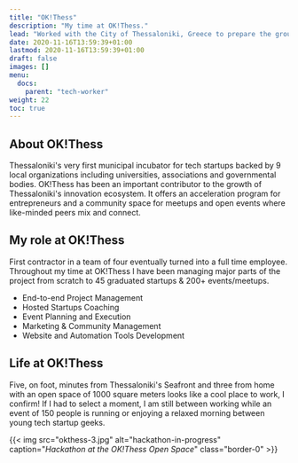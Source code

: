 ```yaml
---
title: "OK!Thess"
description: "My time at OK!Thess."
lead: "Worked with the City of Thessaloniki, Greece to prepare the ground for a prolific startup ecosystem establishment."
date: 2020-11-16T13:59:39+01:00
lastmod: 2020-11-16T13:59:39+01:00
draft: false
images: []
menu:
  docs:
    parent: "tech-worker"
weight: 22
toc: true
---
```


## About OK!Thess

Thessaloniki's very first municipal incubator for tech startups backed by 9 local organizations including universities, associations and governmental bodies. OK!Thess has been an important contributor to the growth of Thessaloniki's innovation ecosystem. It offers an acceleration program for entrepreneurs and a community space for meetups and open events where like-minded peers mix and connect.

## My role at OK!Thess

First contractor in a team of four eventually turned into a full time employee. Throughout my time at OK!Thess I have been managing major parts of the project from scratch to 45 graduated startups & 200+ events/meetups.

* End-to-end Project Management
* Hosted Startups Coaching
* Event Planning and Execution
* Marketing & Community Management
* Website and Automation Tools Development

## Life at OK!Thess

Five, on foot, minutes from Thessaloniki's Seafront and three from home with an open space of 1000 square meters looks like a cool place to work, I confirm! If I had to select a moment, I am still between working while an event of 150 people is running or enjoying a relaxed morning between young tech startup geeks.

{{< img src="okthess-3.jpg" alt="hackathon-in-progress" caption="<em>Hackathon at the OK!Thess Open Space</em>" class="border-0" >}}

<!--{{< img src="okthess-1.jpg" alt="robotix-workshop-in-progress" caption="<em>Workshop at the new Robotixlab Premises</em>" class="border-0" >}}-->

<!--{{< img src="okthess-2.jpg" alt="robotix-workshop-in-progress" caption="<em>Workshop at the new Robotixlab Premises</em>" class="border-0" >}}-->
